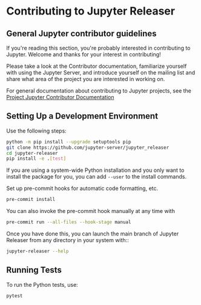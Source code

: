 # Contributing to Jupyter Releaser

## General Jupyter contributor guidelines

If you're reading this section, you're probably interested in contributing to
Jupyter. Welcome and thanks for your interest in contributing!

Please take a look at the Contributor documentation, familiarize yourself with
using the Jupyter Server, and introduce yourself on the mailing list and
share what area of the project you are interested in working on.

For general documentation about contributing to Jupyter projects, see the
[Project Jupyter Contributor Documentation](https://jupyter.readthedocs.io/en/latest/contributing/content-contributor.html)

## Setting Up a Development Environment

Use the following steps:

```bash
python -m pip install --upgrade setuptools pip
git clone https://github.com/jupyter-server/jupyter_releaser
cd jupyter-releaser
pip install -e .[test]
```

If you are using a system-wide Python installation and you only want to install the package for you,
you can add `--user` to the install commands.

Set up pre-commit hooks for automatic code formatting, etc.

```bash
pre-commit install
```

You can also invoke the pre-commit hook manually at any time with

```bash
pre-commit run --all-files --hook-stage manual
```

Once you have done this, you can launch the main branch of Jupyter Releaser
from any directory in your system with::

```bash
jupyter-releaser --help
```

## Running Tests

To run the Python tests, use:

```bash
pytest
```
